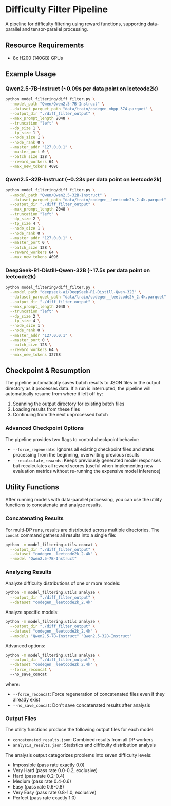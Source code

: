 # Difficulty Filter Pipeline

A pipeline for difficulty filtering using reward functions, supporting data-parallel and tensor-parallel processing.

## Resource Requirements

- 8x H200 (140GB) GPUs

## Example Usage

### Qwen2.5-7B-Instruct (~0.09s per data point on leetcode2k)
```bash
python model_filtering/diff_filter.py \
  --model_path "Qwen/Qwen2.5-7B-Instruct" \
  --dataset_parquet_path "data/train/codegen_mbpp_374.parquet" \
  --output_dir "./diff_filter_output" \
  --max_prompt_length 2048 \
  --truncation "left" \
  --dp_size 1 \
  --tp_size 1 \
  --node_size 1 \
  --node_rank 0 \
  --master_addr "127.0.0.1" \
  --master_port 0 \
  --batch_size 128 \
  --reward_workers 64 \
  --max_new_tokens 4096
```

### Qwen2.5-32B-Instruct (~0.23s per data point on leetcode2k)
```bash
python model_filtering/diff_filter.py \
  --model_path "Qwen/Qwen2.5-32B-Instruct" \
  --dataset_parquet_path "data/train/codegen__leetcode2k_2.4k.parquet" \
  --output_dir "./diff_filter_output" \
  --max_prompt_length 2048 \
  --truncation "left" \
  --dp_size 2 \
  --tp_size 4 \
  --node_size 1 \
  --node_rank 0 \
  --master_addr "127.0.0.1" \
  --master_port 0 \
  --batch_size 128 \
  --reward_workers 64 \
  --max_new_tokens 4096
```

### DeepSeek-R1-Distill-Qwen-32B (~17.5s per data point on leetcode2k)
```bash
python model_filtering/diff_filter.py \
  --model_path "deepseek-ai/DeepSeek-R1-Distill-Qwen-32B" \
  --dataset_parquet_path "data/train/codegen__leetcode2k_2.4k.parquet" \
  --output_dir "./diff_filter_output" \
  --max_prompt_length 2048 \
  --truncation "left" \
  --dp_size 2 \
  --tp_size 4 \
  --node_size 1 \
  --node_rank 0 \
  --master_addr "127.0.0.1" \
  --master_port 0 \
  --batch_size 128 \
  --reward_workers 64 \
  --max_new_tokens 32768
```

## Checkpoint & Resumption

The pipeline automatically saves batch results to JSON files in the output directory as it processes data. If a run is interrupted, the pipeline will automatically resume from where it left off by:

1. Scanning the output directory for existing batch files
2. Loading results from these files
3. Continuing from the next unprocessed batch

### Advanced Checkpoint Options

The pipeline provides two flags to control checkpoint behavior:

- `--force_regenerate`: Ignores all existing checkpoint files and starts processing from the beginning, overwriting previous results
- `--recalculate_rewards`: Keeps previously generated model responses but recalculates all reward scores (useful when implementing new evaluation metrics without re-running the expensive model inference)

## Utility Functions

After running models with data-parallel processing, you can use the utility functions to concatenate and analyze results.

### Concatenating Results

For multi-DP runs, results are distributed across multiple directories. The `concat` command gathers all results into a single file:

```bash
python -m model_filtering.utils concat \
  --output_dir "./diff_filter_output" \
  --dataset "codegen__leetcode2k_2.4k" \
  --model "Qwen2.5-7B-Instruct"
```

### Analyzing Results

Analyze difficulty distributions of one or more models:

```bash
python -m model_filtering.utils analyze \
  --output_dir "./diff_filter_output" \
  --dataset "codegen__leetcode2k_2.4k" 
```

Analyze specific models:

```bash
python -m model_filtering.utils analyze \
  --output_dir "./diff_filter_output" \
  --dataset "codegen__leetcode2k_2.4k" \
  --models "Qwen2.5-7B-Instruct" "Qwen2.5-32B-Instruct"
```

Advanced options:

```bash
python -m model_filtering.utils analyze \
  --output_dir "./diff_filter_output" \
  --dataset "codegen__leetcode2k_2.4k" \
  --force_reconcat \ 
  --no_save_concat
```

where:
- `--force_reconcat`: Force regeneration of concatenated files even if they already exist
- `--no_save_concat`: Don't save concatenated results after analysis

### Output Files

The utility functions produce the following output files for each model:

- `concatenated_results.json`: Combined results from all DP workers
- `analysis_results.json`: Statistics and difficulty distribution analysis

The analysis output categorizes problems into seven difficulty levels:
- Impossible (pass rate exactly 0.0)
- Very Hard (pass rate 0.0-0.2, exclusive)
- Hard (pass rate 0.2-0.4)
- Medium (pass rate 0.4-0.6)
- Easy (pass rate 0.6-0.8)
- Very Easy (pass rate 0.8-1.0, exclusive)
- Perfect (pass rate exactly 1.0)